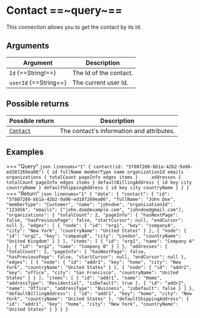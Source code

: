 # Contact ==~query~==

This connection allows you to get the contact by its Id.

## Arguments

| Argument                           	| Description                                                                   	|
|------------------------------------	|--------------------------------------------------------------------------------	|
| `Id` {==String!==}        	        | The Id of the contact.                                                        	|
| `userId` {==String==}             	| The current user Id.                                                          	|


## Possible returns

| Possible return                                    	| Description                             	|
|---------------------------------------------------	|------------------------------------------	|
| [`Contact`](../Objects/ContactType.md)              | The contact's information and attributes.	|

## Examples

=== "Query"
    ```json linenums="1"
    {
      contact(id: "5f807280-bb1a-42b2-9a96-ed107269ea06") {
        id
        fullName
        memberType
        name
        organizationId
        emails
        organizations {
          totalCount
          pageInfo
          edges
          items
        }    
        addresses {
          totalCount
          pageInfo
          edges
          items
        }
        defaultBillingAddress {
          id
          key
          city
          countryName
        }
        defaultShippingAddress {
          id
          key
          city
          countryName
        }
      }
    }  
    ```
=== "Return"
    ```json linenums="1"
    {
      "data": {
        "contact": {
          "id": "5f807280-bb1a-42b2-9a96-ed107269ea06",
          "fullName": "John Doe",
          "memberType": "Customer",
          "name": "johndoe",
          "organizationId": "123456",
          "emails": ["john.doe@example.com", "johndoe@gmail.com"],
          "organizations": {
            "totalCount": 2,
            "pageInfo": {
            "hasNextPage": false,
            "hasPreviousPage": false,
            "startCursor": null,
            "endCursor": null
            },
            "edges": [
              {
                "node": {
                "id": "org1",
                "key": "companyA",
                "city": "New York",
                "countryName": "United States"
                }
              },
              {
                "node": {
                "id": "org2",
                "key": "companyB",
                "city": "London",
                "countryName": "United Kingdom"
                }
              }
            ],
            "items": [
              {
                "id": "org1",
                "name": "Company A"
              },
              {
                "id": "org2",
                "name": "Company B"
              }
            ]
          },
          "addresses": {
            "totalCount": 2,
            "pageInfo": {
              "hasNextPage": false,
              "hasPreviousPage": false,
              "startCursor": null,
              "endCursor": null
            },
            "edges": [
              {
                "node": {
                  "id": "addr1",
                  "key": "home",
                  "city": "New York",
                  "countryName": "United States"
                }
              },
              {
                "node": {
                  "id": "addr2",
                  "key": "office",
                  "city": "San Francisco",
                  "countryName": "United States"
                }
              }
            ],
            "items": [
              {
                "id": "addr1",
                "name": "Home",
                "addressType": "Residential",
                "isDefault": true
              },
              {
                "id": "addr2",
                "name": "Office",
                "addressType": "Business",
                "isDefault": false
              }
            ]
          },
          "defaultBillingAddress": {
            "id": "addr1",
            "key": "home",
            "city": "New York",
            "countryName": "United States"
          },
          "defaultShippingAddress": {
            "id": "addr1",
            "key": "home",
            "city": "New York",
            "countryName": "United States"
          }
        }
      }
    }
    ```